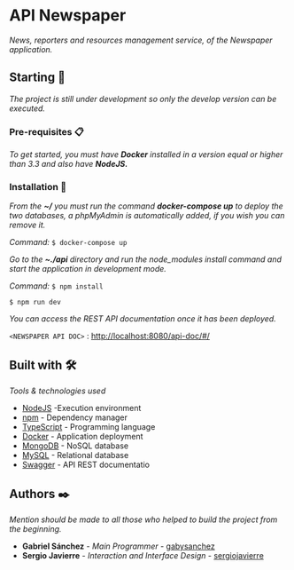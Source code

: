 # API Newspaper

_News, reporters and resources management service, of the Newspaper application._

## Starting 🚀

_The project is still under development so only the develop version can be executed._

### Pre-requisites 📋

_To get started, you must have **Docker** installed in a version equal or higher than 3.3 and also have **NodeJS.**_

### Installation 🔧

_From the **~/** you must run the command **docker-compose up** to deploy the two databases, a phpMyAdmin is automatically added, if you wish you can remove it._

_Command:_
`$ docker-compose up `

_Go to the **~./api** directory and run the node_modules install command and start the application in development mode._

_Command:_
`$ npm install `

`$ npm run dev `

_You can access the REST API documentation once it has been deployed._

`<NEWSPAPER API DOC>` : <http://localhost:8080/api-doc/#/>

## Built with 🛠️

_Tools & technologies used_

- [NodeJS](https://nodejs.org/es/docs/) -Execution environment
- [npm](https://docs.npmjs.com/) - Dependency manager
- [TypeScript](https://www.typescriptlang.org/docs/) - Programming language
- [Docker](https://docs.docker.com/) - Application deployment
- [MongoDB](https://docs.mongodb.com/) - NoSQL database
- [MySQL](https://dev.mysql.com/doc/) - Relational database
- [Swagger](https://swagger.io/docs/) - API REST documentatio

## Authors ✒️

_Mention should be made to all those who helped to build the project from the beginning._

- **Gabriel Sánchez** - _Main Programmer_ - [gabysanchez](https://github.com/gabysanchez)
- **Sergio Javierre** - _Interaction and Interface Design_ - [sergiojavierre](https://github.com/sergiojavierre)
